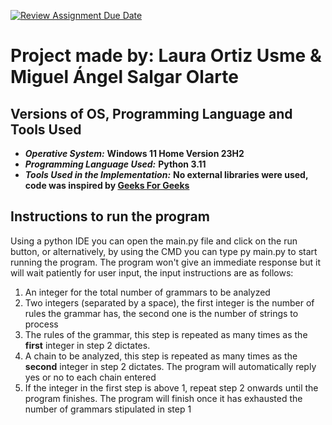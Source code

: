 [![Review Assignment Due Date](https://classroom.github.com/assets/deadline-readme-button-24ddc0f5d75046c5622901739e7c5dd533143b0c8e959d652212380cedb1ea36.svg)](https://classroom.github.com/a/ktyD1gKg)

# Project made by: Laura Ortiz Usme & Miguel Ángel Salgar Olarte

## Versions of OS, Programming Language and Tools Used
* ***Operative System:*** **Windows 11 Home Version 23H2**
* ***Programming Language Used:*** **Python 3.11**
* ***Tools Used in the Implementation:*** **No external libraries were used, code was inspired by [Geeks For Geeks](https://www.geeksforgeeks.org/cocke-younger-kasami-cyk-algorithm/)**

## Instructions to run the program
Using a python IDE you can open the main.py file and click on the run button, or alternatively, by using the CMD you can type py main.py to start running the program.
The program won't give an immediate response but it will wait patiently for user input, the input instructions are as follows:
1. An integer for the total number of grammars to be analyzed
2. Two integers (separated by a space), the first integer is the number of rules the grammar has, the second one is the number of strings to process
3. The rules of the grammar, this step is repeated as many times as the **first** integer in step 2 dictates.
4. A chain to be analyzed, this step is repeated as many times as the **second** integer in step 2 dictates. The program will automatically reply yes or no to each chain entered
5. If the integer in the first step is above 1, repeat step 2 onwards until the program finishes. The program will finish once it has exhausted the number of grammars stipulated in step 1
